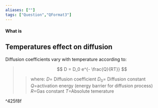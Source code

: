 ```yaml
---
aliases: [""]
tags: ["Question","QFormat3"]
---
```


#### What is
## Temperatures effect on diffusion
Diffusion coefficients vary with temperature according to:

> $$ D = D_0 e^{- \frac{Q}{RT}} $$ 
>> where:
>> $D=$ Diffusion coefficient 
>> $D_0=$ Diffusion constant 
>> $Q=$activation energy (energy barrier for diffusion process)
>> $R=$Gas constant
>> $T=$Absolute temerature

^425f8f


